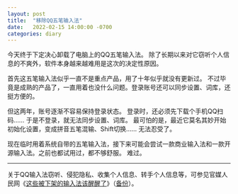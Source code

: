 ```yaml
---
layout: post
title:  "移除QQ五笔输入法"
date:   2022-02-15 14:00:00 -0700
categories: diary
---
```


今天终于下定决心卸载了电脑上的QQ五笔输入法。
除了长期以来对它窃听个人信息的不爽外，软件本身越来越难用是这次的决定性原因。

首先这五笔输入法似乎一直不是重点产品，用了十年似乎就没有更新过。
不过毕竟是成熟的产品了，一直用着也没什么问题。登录账号还可以同步设置、词库，还挺方便的。

但这两年，账号逐渐不容易保持登录状态。
登录时，还必须先下载个手机QQ扫码……
于是不登录，就无法同步设置、词库。
最可怕的是，最近它莫名其妙开始初始化设置，变成拼音五笔混输、Shift切换……
无法忍受了。

现在临时用着系统自带的五笔输入法，接下来可能会尝试一款商业输入法和一款开源输入法。之前也都试用过，都不够舒服。
难过。

---

关于QQ输入法窃听、侵犯隐私、收集个人信息、转手个人信息等，可参见官媒人民网《[这些被下架的输入法该醒醒了](http://opinion.people.com.cn/n1/2021/0616/c431649-32132196.html)》（[备份](https://web.archive.org/web/20210812140142/http://opinion.people.com.cn/n1/2021/0616/c431649-32132196.html)）。
